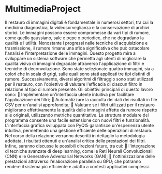 # MultimediaProject
Il restauro di immagini digitali è fondamentale in numerosi settori, tra cui la medicina diagnostica, la videosorveglianza e la conservazione di archivi storici. Le immagini possono essere compromesse da vari tipi di rumore, come quello gaussiano, sale e pepe o periodico, che ne degradano la qualità e l'utilità. Nonostante i progressi nelle tecniche di acquisizione e trasmissione, il rumore rimane una sfida significativa che può ostacolare l'analisi e l'interpretazione delle immagini.
Questo progetto mira a sviluppare un sistema software che permetta agli utenti di migliorare la qualità visiva di immagini degradate attraverso l'applicazione di filtri e tecniche di deconvoluzione. Sono state selezionate quattro immagini, sia a colori che in scala di grigi, sulle quali sono stati applicati tre tipi distinti di rumore. Successivamente, diversi algoritmi di filtraggio sono stati utilizzati per il restauro, con l'obiettivo di valutare l'efficacia di ciascun filtro in relazione al tipo di rumore presente.
Gli obiettivi principali di questo lavoro sono:
	Implementare un'interfaccia utente intuitiva per facilitare l'applicazione dei filtri;
	Automatizzare la raccolta dei dati dei risultati in file CSV per un'analisi approfondita;
	Valutare se i filtri utilizzati per il restauro migliorano effettivamente la qualità delle immagini affette da rumore rispetto alle originali, utilizzando metriche quantitative.
La struttura modulare del programma consente una facile estensione con nuovi filtri e funzionalità. L'interfaccia grafica sviluppata con PyQt5 garantisce un'esperienza utente intuitiva, permettendo una gestione efficiente delle operazioni di restauro.
Nel corso della relazione verranno descritti in dettaglio la metodologia adottata, i risultati ottenuti e un'analisi critica delle prestazioni dei filtri. Infine, saranno discusse le possibili direzioni future, tra cui:
	l'integrazione di tecniche avanzate di deep learning, come le Reti Neurali Convoluzionali (CNN) e le Generative Adversarial Networks (GAN); 
	l'ottimizzazione delle prestazioni attraverso l'elaborazione parallela su GPU;
che potranno rendere il sistema più efficiente e adatto a contesti applicativi complessi.
